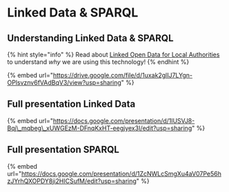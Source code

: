 # Linked Data & SPARQL

## Understanding Linked Data & SPARQL

{% hint style="info" %}
Read about [Linked Open Data for Local Authorities](../../lblod-lokale-besturen-and-linked-open-data/linked-open-data.md) to understand _why_ we are using this technology!
{% endhint %}

{% embed url="https://drive.google.com/file/d/1uxak2glIJ7LYgn-OPlsvznv6fVAdBqV3/view?usp=sharing" %}

## Full presentation Linked Data

{% embed url="https://docs.google.com/presentation/d/1lUSVJ8-Bqj\_mqbeg\_xUWGEzM-DFnqKxHT-eegjyex3I/edit?usp=sharing" %}

## Full presentation SPARQL

{% embed url="https://docs.google.com/presentation/d/1ZcNWLcSmgXu4aV07Pe56hzJYrhQXOPDY8ji2HICSufM/edit?usp=sharing" %}



